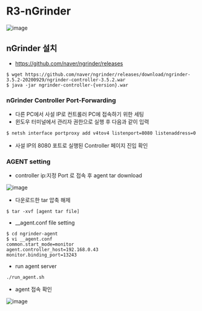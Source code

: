 # R3-nGrinder

![image](https://github.com/be01-4nd-mini-project-TEAM1/R3-nGrinder/assets/148875683/54eae3a9-7dc6-4fa6-9cbc-8f8ca7d066b4)
## nGrinder 설치 
- https://github.com/naver/ngrinder/releases
```
$ wget https://github.com/naver/ngrinder/releases/download/ngrinder-3.5.2-20200929/ngrinder-controller-3.5.2.war
$ java -jar ngrinder-controller-{version}.war
```
### nGrinder Controller Port-Forwarding
- 다른 PC에서 사설 IP로 컨트롤러 PC에 접속하기 위한 세팅
- 윈도우 터미널에서 관리자 권한으로 실행 후 다음과 같이 입력
```sh
$ netsh interface portproxy add v4tov4 listenport=8080 listenaddress=0.0.0.0 connectport=8080 connectaddress=[WSL 할당 IP]
```
- 사설 IP의 8080 포트로 실행된 Controller 페이지 진입 확인


### AGENT setting
- controller ip:지정 Port 로 접속 후 agent tar download

![image](https://github.com/be01-4nd-mini-project-TEAM1/R3-nGrinder/assets/102152330/89997bce-899e-408e-ba10-d69d095a89c4)

- 다운로드한 tar 압축 해제
```
$ tar -xvf [agent tar file]
```

- __agent.conf file setting
```
$ cd ngrinder-agent
$ vi __agent.conf
common.start_mode=monitor
agent.controller_host=192.168.0.43
monitor.binding_port=13243
```

- run agent server
```
./run_agent.sh
```

- agent 접속 확인

![image](https://github.com/be01-4nd-mini-project-TEAM1/R3-nGrinder/assets/102152330/e2a7f4a4-fe74-4dc3-841f-732087ae7944)


